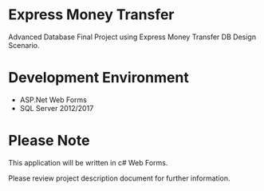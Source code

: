 # Express Money Transfer
Advanced Database Final Project using Express Money Transfer DB Design Scenario.

# Development Environment
* ASP.Net Web Forms
* SQL Server 2012/2017

# Please Note
This application will be written in c# Web Forms.

Please review project description document for further information.